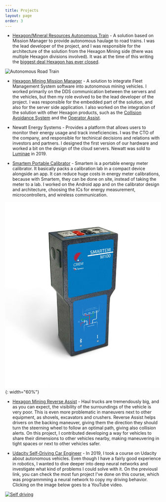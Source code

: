 ```yaml
---
title: Projects
layout: page
order: 3
---
```


+ [Hexagon/Mineral Resources Autonomous Train](https://hexagon.com/company/newsroom/press-releases/2023/hexagon-equips-the-worlds-first-fully-autonomous-road-trains) - A solution based on Mission Manager to provide autonomous haulage to road trains. I was the lead developer of the project, and I was responsible for the architecture of the solution from the Hexagon Mining side (there was multiple Hexagon divisions involved). It was at the time of this writing the [biggest deal Hexagon has ever closed](https://www.investmets.com/hexagon-chief-says-mine-automation-project-a-big-deal/). 

![Autonomous Road Train](https://hexagon.com/-/media/project/one-web/master-site/company/newsroom/press-releases/minres-prheader-920437.jpg)  

+ [Hexagon Mining Mission Manager](https://hexagon.com/products/hxgn-autonomous-mining-mission-manager) - A solution to integrate Fleet Management System software into autonomous mining vehicles. I worked primarily on the DDS communication between the servers and the vehicles, but then my role evolved to be the lead developer of the project. I was responsible for the embedded part of the solution, and also for the server side application. I also worked on the integration of the solution with other Hexagon products, such as the [Collision Avoidance System](https://hexagon.com/products/hxgn-mineprotect-collision-avoidance-system) and the [Operator Assist](https://hexagon.com/products/hxgn-autonomous-mining-reverse-assist).

+ Newatt Energy Systems - Provides a platform that allows users to monitor their energy usage and track inneficiencies. I was the CTO of the company, and responsible for techinical decisions and relations with investors and partners. I designed the first version of our hardware and worked a bit on the design of the cloud servers. Newatt was sold to [Luminae](https://luminae.com.br/) in 2019.

+ [Smartem Portable Calibrator](https://www.eztron.com.br/smartemm-100/prod-8988287/) - Smartem is a portable energy meter calibrator. It basically packs a calibration lab in a compact device alongside an app. It can reduce huge costs in energy meter calibrations, because with Smartem, they can be done on site, instead of taking the meter to a lab. I worked on the Android app and on the calibrator design and architecture, choosing the ICs for energy measurement, microcontrollers, and wireless communication.

![Smartem](/public/images/smartem.jpg){: width="60%"}

+ [Hexagon Mining Reverse Assist](https://hexagonmining.com/solutions/operations-portfolio/operator-assist/hxgn-mineoperate-reverse-assist) - Haul trucks are tremendously big, and as you can expect, the visibility of the surroundings of the vehicle is very poor. This is even more problematic in maneuvers next to other equipment, as shovels, excavators and crushers. Reverse Assist helps drivers on the backing maneuver, giving them the direction they should turn the steerning wheel to follow an optimal path, giving also collision alerts. On this project, I contributed developing a way for vehicles to share their dimensions to other vehicles nearby, making maneuvering in tight spaces or next to other vehicles safer.

+ [Udacity Self-Driving Car Engineer](https://github.com/lucascoelhof/CarND-Behavioral-Cloning-P3) - In 2019, I took a course on Udacity about autonomous vehicles. Even though I have a fairly good experience in robotics, I wanted to dive deeper into deep neural networks and investigate what kind of problems I could solve with it. On the previousl link, you can check the most fun project I've done on this course, which was programmming a neural network to copy my driving behavior. Clicking on the image below goes to a YouTube video.

[![Self driving](http://img.youtube.com/vi/RsfbBNNDjNM/0.jpg)](http://www.youtube.com/watch?v=RsfbBNNDjNM)
